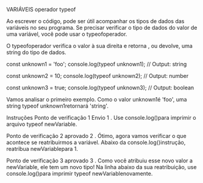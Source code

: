 VARIÁVEIS
operador typeof

Ao escrever o código, pode ser útil acompanhar os tipos de dados das variáveis ​​no seu programa. Se precisar verificar o tipo de dados do valor de uma variável, você pode usar o typeofoperador.

O typeofoperador verifica o valor à sua direita e retorna , ou devolve, uma string do tipo de dados.

const unknown1 = 'foo';
console.log(typeof unknown1); // Output: string

const unknown2 = 10;
console.log(typeof unknown2); // Output: number

const unknown3 = true; 
console.log(typeof unknown3); // Output: boolean

Vamos analisar o primeiro exemplo. Como o valor unknown1é 'foo', uma string typeof unknown1retornará 'string'.

Instruções
Ponto de verificação 1 Envio
1 .
Use console.log()para imprimir o arquivo typeof newVariable.

Ponto de verificação 2 aprovado
2 .
Ótimo, agora vamos verificar o que acontece se reatribuirmos a variável. Abaixo da console.log()instrução, reatribua newVariablepara 1.

Ponto de verificação 3 aprovado
3 .
Como você atribuiu esse novo valor a newVariable, ele tem um novo tipo! Na linha abaixo da sua reatribuição, use console.log()para imprimir typeof newVariablenovamente.